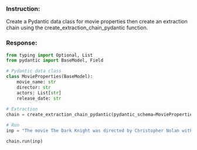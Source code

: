 ### Instruction:
Create a Pydantic data class for movie properties then create an extraction chain using the create_extraction_chain_pydantic function.

### Response:
```python
from typing import Optional, List
from pydantic import BaseModel, Field

# Pydantic data class
class MovieProperties(BaseModel):
    movie_name: str
    director: str
    actors: List[str]
    release_date: str
        
# Extraction
chain = create_extraction_chain_pydantic(pydantic_schema=MovieProperties, llm=llm)

# Run 
inp = "The movie The Dark Knight was directed by Christopher Nolan with actors including Christian Bale, Heath Ledger, and Aaron Eckhart and was released in 2008."

chain.run(inp)
```